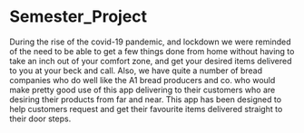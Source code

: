 # Semester_Project
During the rise of the covid-19 pandemic, and lockdown we were reminded of the need to be able to get a few things done from home without having to take an inch out of your comfort zone, and get your desired items delivered to you at your beck and call. Also, we have quite a number of bread companies who do well like the A1 bread producers and co. who would make pretty good use of this app delivering to their customers who are desiring their products from far and near. This app has been designed to help customers request and get their favourite items delivered straight to their door steps.
